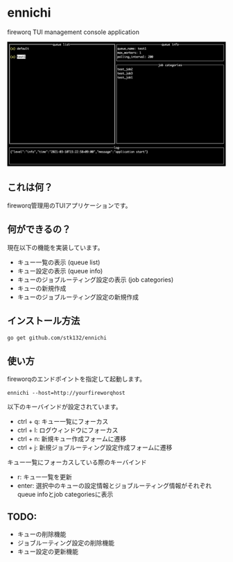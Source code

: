# ennichi

fireworq TUI management console application

![screen_shot](ennichi_screen_shot.png)

## これは何？

fireworq管理用のTUIアプリケーションです。

## 何ができるの？

現在以下の機能を実装しています。

- キュー一覧の表示 (queue list)
- キュー設定の表示 (queue info)
- キューのジョブルーティング設定の表示 (job categories)
- キューの新規作成
- キューのジョブルーティング設定の新規作成

## インストール方法

```shell
go get github.com/stk132/ennichi
```

## 使い方

fireworqのエンドポイントを指定して起動します。

```shell
ennichi --host=http://yourfireworqhost
```

以下のキーバインドが設定されています。

- ctrl + q: キュー一覧にフォーカス
- ctrl + l: ログウィンドウにフォーカス
- ctrl + n: 新規キュー作成フォームに遷移
- ctrl + j: 新規ジョブルーティング設定作成フォームに遷移

キュー一覧にフォーカスしている際のキーバインド

- r: キュー一覧を更新
- enter: 選択中のキューの設定情報とジョブルーティング情報がそれぞれqueue infoとjob categoriesに表示

## TODO:

- キューの削除機能
- ジョブルーティング設定の削除機能
- キュー設定の更新機能
